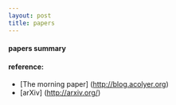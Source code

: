 ```yaml
---
layout: post
title: papers
---
```

#### papers summary

#### reference:
  * [The morning paper] (http://blog.acolyer.org)
  * [arXiv] (http://arxiv.org/)
